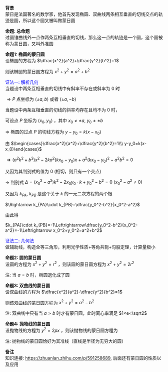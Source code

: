 **背景**  
蒙日是法国著名的数学家，他首先发现椭圆、双曲线两条相互垂直的切线交点的轨迹是圆，所以这个圆又被叫做蒙日圆  
  
**命题: 总命题**  
过圆锥曲线外一点作两条互相垂直的切线，那么这一点的轨迹是一个圆，这个圆被称为蒙日圆，又叫外准圆  
  
**命题1: 椭圆的蒙日圆**  
设椭圆的方程为 $\dfrac{x^2}{a^2}+\dfrac{y^2}{b^2}=1$  
  
则该椭圆的蒙日圆方程为 $x^2+y^2=a^2+b^2$  
  
<font color="blue">证法一: 解析几何</font>  
当题设中两条互相垂直的切线中有斜率不存在或斜率为 $0$ 时  
  
$\Rightarrow P$ 点坐标为 $(\pm a,b)$ 或者 $(\pm a,-b)$  
  
当题设中两条互相垂直的切线的斜率均存在且均不为 $0$ 时，  
  
可设点 $P$ 坐标为 $(x_0,y_0)$ ，其中 $x_0\neq\pm a,\ y_0\neq\pm b$  
  
$\Rightarrow$ 椭圆的过点 $P$ 的切线方程为 $y-y_0=k(x-x_0)$  
  
由 $\begin{cases}\dfrac{x^2}{a^2}+\dfrac{y^2}{b^2}=1\\\ y-y_0=k(x-x_0)\end{cases}$  
  
$\Rightarrow(a^2k^2+b^2)x^2-2ka^2(kx_0-y_0)x+a^2(kx_0-y_0)^2-a^2b^2=0$  
  
又因为其判别式的值为 $0$ (相切，则只有一个交点)  
  
$\Rightarrow$ 判别式 $\Delta=(x_0^2-a^2)k^2-2x_0y_0\cdot k+y_0^2-b^2=0\ (x_0^2-a^2\neq0)$  
  
又因为 $k_{PA},\ k_{PB}$ 是这个关于 $k$ 的一元二次方程的两个根  
  
$\Rightarrow k_{PA}\cdot k_{PB}=\dfrac{y_0^2-b^2}{x_0^2-a^2}$  
  
由此得  
  
$k_{PA}\cdot k_{PB}=-1\Leftrightarrow\dfrac{y_0^2-b^2}{x_0^2-a^2}=-1\Leftrightarrow x_0^2+y_0^2=a^2+b^2$  
  
<font color="blue">证法二: 几何法</font>  
做辅助线，构造全等三角形，利用光学性质+等角共轭+勾股定理，计算量极小  
  
**命题2: 圆的蒙日圆**  
设圆的方程为 $x^2+y^2=r^2$ ，则该圆的蒙日圆方程为 $x^2+y^2=2r^2$  
  
注: 当 $a=b$ 时，椭圆退化成了圆  
  
**命题3: 双曲线的蒙日圆**  
设双曲线的方程为 $\dfrac{x^2}{a^2}-\dfrac{y^2}{b^2}=1$  
  
则该双曲线的蒙日圆方程为 $x^2+y^2=a^2-b^2$  
  
注: 双曲线中只有当 $a>b$ 时才有蒙日圆，此时离心率满足 $1<e<\sqrt2$  
  
**命题4: 抛物线的蒙日圆**  
设抛物线的方程为 $y^2=2px$ ，则该抛物线的蒙日圆方程为  
  
注: 抛物线的蒙日圆恰好为其准线（直线是半径为无穷大的圆）  
  
**备注**  
知识连接: https://zhuanlan.zhihu.com/p/591258689, 后面还有蒙日圆的性质以及应用  
